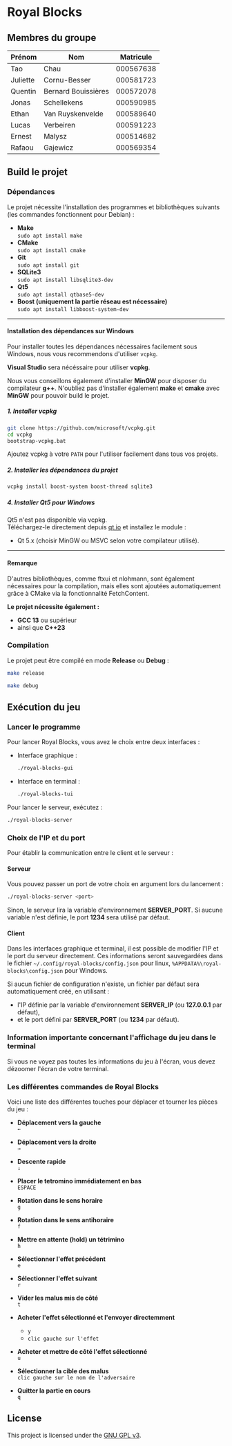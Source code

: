# Royal Blocks

## Membres du groupe

| Prénom    | Nom                 | Matricule |
| --------- | ------------------- | --------- |
| Tao       | Chau                | 000567638 |
| Juliette  | Cornu-Besser        | 000581723 |
| Quentin   | Bernard Bouissières | 000572078 |
| Jonas     | Schellekens         | 000590985 |
| Ethan     | Van Ruyskenvelde    | 000589640 |
| Lucas     | Verbeiren           | 000591223 |
| Ernest    | Malysz              | 000514682 |
| Rafaou    | Gajewicz            | 000569354 |

## Build le projet

### Dépendances

Le projet nécessite l'installation des programmes et bibliothèques suivants
(les commandes fonctionnent pour Debian) :

- **Make**\
  `sudo apt install make`
- **CMake**\
  `sudo apt install cmake`
- **Git**\
  `sudo apt install git`
- **SQLite3**\
  `sudo apt install libsqlite3-dev`
- **Qt5**\
  `sudo apt install qtbase5-dev`
- **Boost (uniquement la partie réseau est nécessaire)**\
  `sudo apt install libboost-system-dev`

---

#### Installation des dépendances sur Windows

Pour installer toutes les dépendances nécessaires facilement sous Windows, nous vous recommendons d'utiliser `vcpkg`.

**Visual Studio** sera nécéssaire pour utiliser **vcpkg**.

Nous vous conseillons également d'installer **MinGW** pour disposer du compilateur **g++**.
N'oubliez pas d'installer également **make** et **cmake** avec **MinGW** pour pouvoir build le projet.

##### 1. Installer vcpkg

```sh
git clone https://github.com/microsoft/vcpkg.git
cd vcpkg
bootstrap-vcpkg.bat
```

Ajoutez vcpkg à votre `PATH` pour l'utiliser facilement dans tous vos projets.

##### 2. Installer les dépendances du projet

```bash
vcpkg install boost-system boost-thread sqlite3
```

##### 4. Installer Qt5 pour Windows

Qt5 n'est pas disponible via vcpkg.  
Téléchargez-le directement depuis [qt.io](https://www.qt.io/download) et installez le module :

- Qt 5.x (choisir MinGW ou MSVC selon votre compilateur utilisé).

---

#### Remarque

D'autres bibliothèques, comme ftxui et nlohmann, sont également nécessaires pour la compilation, mais elles sont ajoutées automatiquement grâce à CMake via la fonctionnalité FetchContent.

**Le projet nécessite également :**

- **GCC 13** ou supérieur
- ainsi que **C++23**

### Compilation

Le projet peut être compilé en mode **Release** ou **Debug** :

```sh
make release
```

```sh
make debug
```

## Exécution du jeu

### Lancer le programme

Pour lancer Royal Blocks, vous avez le choix entre deux interfaces :

- Interface graphique :

  ```sh
  ./royal-blocks-gui
  ```

- Interface en terminal :

  ```sh
  ./royal-blocks-tui
  ```

Pour lancer le serveur, exécutez :

```sh
./royal-blocks-server
```

### Choix de l'IP et du port

Pour établir la communication entre le client et le serveur :

#### Serveur

Vous pouvez passer un port de votre choix en argument lors du lancement :

```sh
./royal-blocks-server <port>
```

Sinon, le serveur lira la variable d'environnement **SERVER_PORT**.
Si aucune variable n'est définie, le port **1234** sera utilisé par défaut.

#### Client

Dans les interfaces graphique et terminal, il est possible de modifier l'IP et le port du serveur directement.
Ces informations seront sauvegardées dans le fichier `~/.config/royal-blocks/config.json` pour linux, `%APPDATA%\royal-blocks\config.json` pour Windows.

Si aucun fichier de configuration n'existe, un fichier par défaut sera automatiquement créé, en utilisant :

- l'IP définie par la variable d'environnement **SERVER_IP** (ou **127.0.0.1** par défaut),
- et le port défini par **SERVER_PORT** (ou **1234** par défaut).

### Information importante concernant l'affichage du jeu dans le terminal

Si vous ne voyez pas toutes les informations du jeu à l'écran, vous devez dézoomer l'écran de votre terminal.

### Les différentes commandes de Royal Blocks

Voici une liste des différentes touches pour déplacer et tourner les pièces du
jeu :

- **Déplacement vers la gauche**\
  `←`

- **Déplacement vers la droite**\
  `→`

- **Descente rapide**\
  `↓`

- **Placer le tetromino immédiatement en bas**\
  `ESPACE`

- **Rotation dans le sens horaire**\
  `g`

- **Rotation dans le sens antihoraire**\
  `f`

- **Mettre en attente (hold) un tétrimino**\
  `h`

- **Sélectionner l'effet précédent**\
  `e`

- **Sélectionner l'effet suivant**\
  `r`

- **Vider les malus mis de côté**\
  `t`

- **Acheter l'effet sélectionné et l'envoyer directemment**
  - `y`
  - `clic gauche sur l'effet`

- **Acheter et mettre de côté l'effet sélectionné**\
  `u`

- **Sélectionner la cible des malus**\
  `clic gauche sur le nom de l'adversaire`

- **Quitter la partie en cours**\
  `q`

## License

This project is licensed under the [GNU GPL v3](https://www.gnu.org/licenses/gpl-3.0.html).
